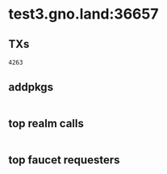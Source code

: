 # test3.gno.land:36657

## TXs
```
4263
```

## addpkgs
```
```

## top realm calls
```
```

## top faucet requesters
```
```

